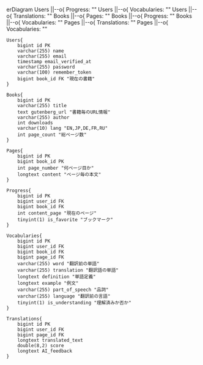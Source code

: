 erDiagram
    Users ||--o{ Progress: ""
    Users ||--o{ Vocabularies: ""
    Users ||--o{ Translations: ""
    Books ||--o{ Pages: ""
    Books ||--o{ Progress: ""
    Books ||--o{ Vocabularies: ""
    Pages ||--o{ Translations: ""
    Pages ||--o{ Vocabularies: ""

    Users{
        bigint id PK
        varchar(255) name
        varchar(255) email
        timestamp email_verified_at
        varchar(255) password
        varchar(100) remember_token
        bigint book_id FK "現在の書籍"
    }

    Books{
        bigint id PK
        varchar(255) title
        text gutenberg_url "書籍毎のURL情報"
        varchar(255) author
        int downloads
        varchar(10) lang "EN,JP,DE,FR,RU"
        int page_count "総ページ数"
    }

    Pages{
        bigint id PK
        bigint book_id PK
        int page_number "何ページ目か"
        longtext content "ページ毎の本文"
    }

    Progress{
        bigint id PK
        bigint user_id FK
        bigint book_id FK
        int content_page "現在のページ"
        tinyint(1) is_favorite "ブックマーク"
    }

    Vocabularies{
        bigint id PK
        bigint user_id FK
        bigint book_id FK
        bigint page_id FK
        varchar(255) word "翻訳前の単語"
        varchar(255) translation "翻訳語の単語"
        longtext definition "単語定義"
        longtext example "例文"
        varchar(255) part_of_speech "品詞"
        varchar(255) language "翻訳前の言語"
        tinyint(1) is_understanding "理解済みか否か"
    }

    Translations{
        bigint id PK
        bigint user_id FK
        bigint page_id FK
        longtext translated_text
        double(8,2) score
        longtext AI_feedback
    }